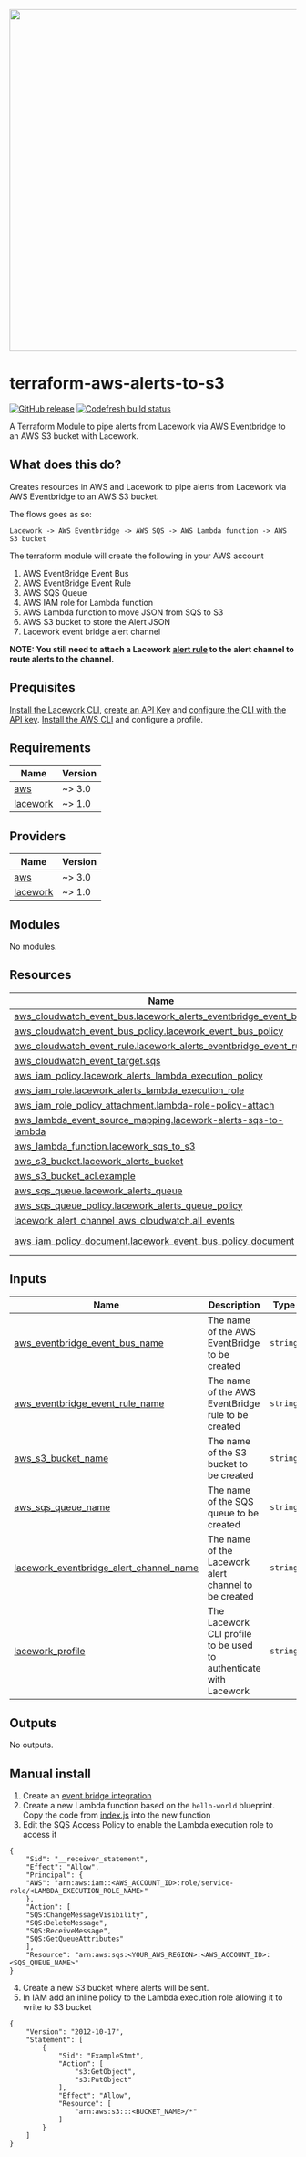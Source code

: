 <a href="https://lacework.com"><img src="https://techally-content.s3-us-west-1.amazonaws.com/public-content/lacework_logo_full.png" width="600"></a>

# terraform-aws-alerts-to-s3

[![GitHub release](https://img.shields.io/github/release/lacework/terraform-aws-alerts-to-s3.svg)](https://github.com/lacework/terraform-aws-alerts-to-s3/releases/)
[![Codefresh build status]( https://g.codefresh.io/api/badges/pipeline/lacework/terraform-modules%2Ftest-compatibility?type=cf-1&key=eyJhbGciOiJIUzI1NiJ9.NWVmNTAxOGU4Y2FjOGQzYTkxYjg3ZDEx.RJ3DEzWmBXrJX7m38iExJ_ntGv4_Ip8VTa-an8gBwBo)]( https://g.codefresh.io/pipelines/edit/new/builds?id=607e25e6728f5a6fba30431b&pipeline=test-compatibility&projects=terraform-modules&projectId=607db54b728f5a5f8930405d)

A Terraform Module to pipe alerts from Lacework via AWS Eventbridge to an AWS S3 bucket with Lacework.

## What does this do?

Creates resources in AWS and Lacework to pipe alerts from Lacework via AWS Eventbridge to an AWS S3 bucket.

The flows goes as so:

`Lacework -> AWS Eventbridge -> AWS SQS -> AWS Lambda function -> AWS S3 bucket`

The terraform module will create the following in your AWS account

1. AWS EventBridge Event Bus
2. AWS EventBridge Event Rule
3. AWS SQS Queue
4. AWS IAM role for Lambda function
5. AWS Lambda function to move JSON from SQS to S3
6. AWS S3 bucket to store the Alert JSON
7. Lacework event bridge alert channel

**NOTE: You still need to attach a Lacework [alert rule](https://docs.lacework.com/console/alert-rules) to the alert channel to route alerts to the channel.**

## Prequisites
[Install the Lacework CLI](https://docs.lacework.com/cli#installation), [create an API Key](https://docs.lacework.com/cli#create-api-key) and [configure the CLI with the API key](https://docs.lacework.com/cli#configure-the-cli). [Install the AWS CLI](https://docs.aws.amazon.com/cli/latest/userguide/getting-started-install.html) and configure a profile.

## Requirements

| Name | Version |
|------|---------|
| <a name="requirement_aws"></a> [aws](#requirement\_aws) | ~> 3.0 |
| <a name="requirement_lacework"></a> [lacework](#requirement\_lacework) | ~> 1.0 |

## Providers

| Name | Version |
|------|---------|
| <a name="provider_aws"></a> [aws](#provider\_aws) | ~> 3.0 |
| <a name="provider_lacework"></a> [lacework](#provider\_lacework) | ~> 1.0 |

## Modules

No modules.

## Resources

| Name | Type |
|------|------|
| [aws_cloudwatch_event_bus.lacework_alerts_eventbridge_event_bus](https://registry.terraform.io/providers/hashicorp/aws/latest/docs/resources/cloudwatch_event_bus) | resource |
| [aws_cloudwatch_event_bus_policy.lacework_event_bus_policy](https://registry.terraform.io/providers/hashicorp/aws/latest/docs/resources/cloudwatch_event_bus_policy) | resource |
| [aws_cloudwatch_event_rule.lacework_alerts_eventbridge_event_rule](https://registry.terraform.io/providers/hashicorp/aws/latest/docs/resources/cloudwatch_event_rule) | resource |
| [aws_cloudwatch_event_target.sqs](https://registry.terraform.io/providers/hashicorp/aws/latest/docs/resources/cloudwatch_event_target) | resource |
| [aws_iam_policy.lacework_alerts_lambda_execution_policy](https://registry.terraform.io/providers/hashicorp/aws/latest/docs/resources/iam_policy) | resource |
| [aws_iam_role.lacework_alerts_lambda_execution_role](https://registry.terraform.io/providers/hashicorp/aws/latest/docs/resources/iam_role) | resource |
| [aws_iam_role_policy_attachment.lambda-role-policy-attach](https://registry.terraform.io/providers/hashicorp/aws/latest/docs/resources/iam_role_policy_attachment) | resource |
| [aws_lambda_event_source_mapping.lacework-alerts-sqs-to-lambda](https://registry.terraform.io/providers/hashicorp/aws/latest/docs/resources/lambda_event_source_mapping) | resource |
| [aws_lambda_function.lacework_sqs_to_s3](https://registry.terraform.io/providers/hashicorp/aws/latest/docs/resources/lambda_function) | resource |
| [aws_s3_bucket.lacework_alerts_bucket](https://registry.terraform.io/providers/hashicorp/aws/latest/docs/resources/s3_bucket) | resource |
| [aws_s3_bucket_acl.example](https://registry.terraform.io/providers/hashicorp/aws/latest/docs/resources/s3_bucket_acl) | resource |
| [aws_sqs_queue.lacework_alerts_queue](https://registry.terraform.io/providers/hashicorp/aws/latest/docs/resources/sqs_queue) | resource |
| [aws_sqs_queue_policy.lacework_alerts_queue_policy](https://registry.terraform.io/providers/hashicorp/aws/latest/docs/resources/sqs_queue_policy) | resource |
| [lacework_alert_channel_aws_cloudwatch.all_events](https://registry.terraform.io/providers/lacework/lacework/latest/docs/resources/alert_channel_aws_cloudwatch) | resource |
| [aws_iam_policy_document.lacework_event_bus_policy_document](https://registry.terraform.io/providers/hashicorp/aws/latest/docs/data-sources/iam_policy_document) | data source |

## Inputs

| Name | Description | Type | Default | Required |
|------|-------------|------|---------|:--------:|
| <a name="input_aws_eventbridge_event_bus_name"></a> [aws\_eventbridge\_event\_bus\_name](#input\_aws\_eventbridge\_event\_bus\_name) | The name of the AWS EventBridge to be created | `string` | `"Lacework_Alerts_Event_Bus"` | no |
| <a name="input_aws_eventbridge_event_rule_name"></a> [aws\_eventbridge\_event\_rule\_name](#input\_aws\_eventbridge\_event\_rule\_name) | The name of the AWS EventBridge rule to be created | `string` | `"Lacework_Alerts_Event_Rule"` | no |
| <a name="input_aws_s3_bucket_name"></a> [aws\_s3\_bucket\_name](#input\_aws\_s3\_bucket\_name) | The name of the S3 bucket to be created | `string` | n/a | yes |
| <a name="input_aws_sqs_queue_name"></a> [aws\_sqs\_queue\_name](#input\_aws\_sqs\_queue\_name) | The name of the SQS queue to be created | `string` | `"Lacework_Alerts_SQS_Queue_Name"` | no |
| <a name="input_lacework_eventbridge_alert_channel_name"></a> [lacework\_eventbridge\_alert\_channel\_name](#input\_lacework\_eventbridge\_alert\_channel\_name) | The name of the Lacework alert channel to be created | `string` | `"Alerts to AWS S3 via EventBridge"` | no |
| <a name="input_lacework_profile"></a> [lacework\_profile](#input\_lacework\_profile) | The Lacework CLI profile to be used to authenticate with Lacework | `string` | `"default"` | no |

## Outputs

No outputs.

## Manual install

1. Create an [event bridge integration](https://docs.lacework.com/amazon-event-bridge#create-resources-within-your-aws-account)
2. Create a new Lambda function based on the `hello-world` blueprint. Copy the code from [index.js](https://raw.githubusercontent.com/lacework/terraform-aws-alerts-to-s3/main/index.js) into the new function
3. Edit the SQS Access Policy to enable the Lambda execution role to access it

```
{
    "Sid": "__receiver_statement",
    "Effect": "Allow",
    "Principal": {
    "AWS": "arn:aws:iam::<AWS_ACCOUNT_ID>:role/service-role/<LAMBDA_EXECUTION_ROLE_NAME>"
    },
    "Action": [
    "SQS:ChangeMessageVisibility",
    "SQS:DeleteMessage",
    "SQS:ReceiveMessage",
    "SQS:GetQueueAttributes"
    ],
    "Resource": "arn:aws:sqs:<YOUR_AWS_REGION>:<AWS_ACCOUNT_ID>:<SQS_QUEUE_NAME>"
}
```

4. Create a new S3 bucket where alerts will be sent.
5. In IAM add an inline policy to the Lambda execution role allowing it to write to S3 bucket

```
{
    "Version": "2012-10-17",
    "Statement": [
        {
            "Sid": "ExampleStmt",
            "Action": [
                "s3:GetObject",
                "s3:PutObject"
            ],
            "Effect": "Allow",
            "Resource": [
                "arn:aws:s3:::<BUCKET_NAME>/*"
            ]
        }
    ]
}
```
